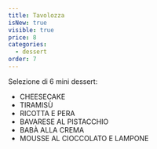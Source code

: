 ```yaml
---
title: Tavolozza
isNew: true
visible: true
price: 8
categories:
  - dessert
order: 7
---
```

Selezione di 6 mini dessert:

* CHEESECAKE 
* TIRAMISÙ 
* RICOTTA E PERA
* BAVARESE AL PISTACCHIO 
* BABÀ ALLA CREMA
* MOUSSE AL CIOCCOLATO E LAMPONE